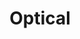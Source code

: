 ---
title: "Optical"
image: ''
description: "光学"
slug: "optical"
style:
    background: "#2a9d8f"
    color: "#fff"
---